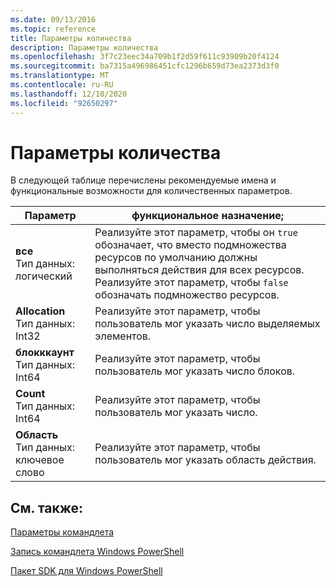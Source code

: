 ```yaml
---
ms.date: 09/13/2016
ms.topic: reference
title: Параметры количества
description: Параметры количества
ms.openlocfilehash: 3f7c23eec34a709b1f2d59f611c93909b20f4124
ms.sourcegitcommit: ba7315a496986451cfc1296b659d73ea2373d3f0
ms.translationtype: MT
ms.contentlocale: ru-RU
ms.lasthandoff: 12/10/2020
ms.locfileid: "92650297"
---
```

# <a name="quantity-parameters"></a>Параметры количества

В следующей таблице перечислены рекомендуемые имена и функциональные возможности для количественных параметров.

|Параметр|функциональное назначение;|
|---|---|
|**все**<br>Тип данных: логический|Реализуйте этот параметр, чтобы он `true` обозначает, что вместо подмножества ресурсов по умолчанию должны выполняться действия для всех ресурсов. Реализуйте этот параметр, чтобы `false` обозначать подмножество ресурсов.|
|**Allocation**<br>Тип данных: Int32|Реализуйте этот параметр, чтобы пользователь мог указать число выделяемых элементов.|
|**блокккаунт**<br>Тип данных: Int64|Реализуйте этот параметр, чтобы пользователь мог указать число блоков.|
|**Count**<br>Тип данных: Int64|Реализуйте этот параметр, чтобы пользователь мог указать число.|
|**Область**<br>Тип данных: ключевое слово|Реализуйте этот параметр, чтобы пользователь мог указать область действия.|

## <a name="see-also"></a>См. также:

[Параметры командлета](./cmdlet-parameters.md)

[Запись командлета Windows PowerShell](./writing-a-windows-powershell-cmdlet.md)

[Пакет SDK для Windows PowerShell](../windows-powershell-reference.md)
